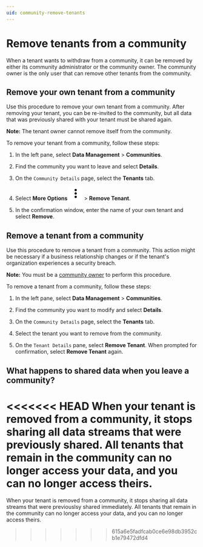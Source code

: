 ```yaml
---
uid: community-remove-tenants
---
```


# Remove tenants from a community

When a tenant wants to withdraw from a community, it can be removed by either its community administrator or the community owner. The community owner is the only user that can remove other tenants from the community.

## Remove your own tenant from a community

Use this procedure to remove your own tenant from a community. After removing your tenant, you can be re-invited to the community, but all data that was previously shared with your tenant must be shared again. 

**Note:** The tenant owner cannot remove itself from the community.

To remove your tenant from a community, follow these steps:

1. In the left pane, select **Data Management** > **Communities**.

1. Find the community you want to leave and select **Details**.

1. On the `Community Details` page, select the **Tenants** tab.

1. Select **More Options** ![More Options](../_icons/dots-vertical.svg) > **Remove Tenant**.

1. In the confirmation window, enter the name of your own tenant and select **Remove**.

## Remove a tenant from a community

Use this procedure to remove a tenant from a community. This action might be necessary if a business relationship changes or if the tenant's organization experiences a security breach.

**Note:** You must be a [community owner](xref:ccRoles#community-owner-preview) to perform this procedure.

To remove a tenant from a community, follow these steps:

1. In the left pane, select **Data Management** > **Communities**.

1. Find the community you want to modify and select **Details**.

1. On the `Community Details` page, select the **Tenants** tab.

1. Select the tenant you want to remove from the community. 

1. On the `Tenant Details` pane, select **Remove Tenant**. When prompted for confirmation, select **Remove Tenant** again.

## What happens to shared data when you leave a community? 

<<<<<<< HEAD
When your tenant is removed from a community, it stops sharing all data streams that were previously shared. All tenants that remain in the community can no longer access your data, and you can no longer access theirs.
=======
When your tenant is removed from a community, it stops sharing all data streams that were previouslsy shared immediately. All tenants that remain in the community can no longer access your data, and you can no longer access theirs.
>>>>>>> 615a6e5fadfcab0ce6e98db3952cb1e79472dfd4
